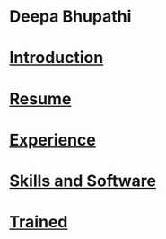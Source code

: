 # **Deepa Bhupathi** 

# [Introduction](Intoduction.md)
# [Resume](Resume.md)
# [Experience](Experience.md)
# [Skills and Software](Skills-and-Softwares.md)
# [Trained](Trained.md)
